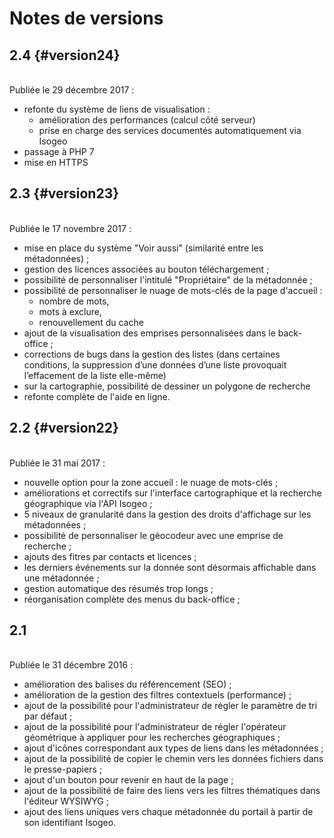 # Notes de versions


<!-- timeline -->

## 2.4 {#version24}

<br> Publiée le 29 décembre 2017 :

* refonte du système de liens de visualisation :
    * amélioration des performances (calcul côté serveur)
    * prise en charge des services documentés automatiquement via Isogeo
* passage à PHP 7
* mise en HTTPS

<!-- /timeline -->


<!-- timeline -->

## 2.3 {#version23}

<br> Publiée le 17 novembre 2017 :

* mise en place du système "Voir aussi" (similarité entre les métadonnées) ;
* gestion des licences associées au bouton téléchargement ;
* possibilité de personnaliser l'intitulé "Propriétaire" de la métadonnée ;
* possibilité de personnaliser le nuage de mots-clés de la page d'accueil :
    * nombre de mots,
    * mots à exclure,
    * renouvellement du cache
* ajout de la visualisation des emprises personnalisées dans le back-office ;
* corrections de bugs dans la gestion des listes (dans certaines conditions, la suppression d’une données d’une liste provoquait l’effacement de la liste elle-même)
* sur la cartographie, possibilité de dessiner un polygone de recherche
* refonte complète de l'aide en ligne.

<!-- /timeline -->
<!-- timeline -->

## 2.2 {#version22}

<br> Publiée le 31 mai 2017 :

* nouvelle option pour la zone accueil : le nuage de mots-clés ;
* améliorations et correctifs sur l'interface cartographique et la recherche géographique via l'API Isogeo ;
* 5 niveaux de granularité dans la gestion des droits d'affichage sur les métadonnées ;
* possibilité de personnaliser le géocodeur avec une emprise de recherche ;
* ajouts des fitres par contacts et licences ;
* les derniers événements sur la donnée sont désormais affichable dans une métadonnée ;
* gestion automatique des résumés trop longs ;
* réorganisation complète des menus du back-office ;

<!-- /timeline -->
<!-- timeline -->

## 2.1

<br> Publiée le 31 décembre 2016 :

* amélioration des balises du référencement (SEO) ;
* amélioration de la gestion des filtres contextuels (performance) ;
* ajout de la possibilité pour l'administrateur de régler le paramètre de tri par défaut ;
* ajout de la possibilité pour l'administrateur de régler l'opérateur géométrique à appliquer pour les recherches géographiques ;
* ajout d'icônes correspondant aux types de liens dans les métadonnées ;
* ajout de la possibilité de copier le chemin vers les données fichiers dans le presse-papiers ;
* ajout d'un bouton pour revenir en haut de la page ;
* ajout de la possibilité de faire des liens vers les filtres thématiques dans l'éditeur WYSIWYG ;
* ajout des liens uniques vers chaque métadonnée du portail à partir de son identifiant Isogeo.

<!-- /timeline -->
